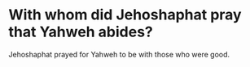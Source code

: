# With whom did Jehoshaphat pray that Yahweh abides?

Jehoshaphat prayed for Yahweh to be with those who were good.
